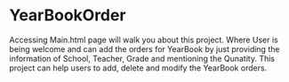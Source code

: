 # YearBookOrder
Accessing Main.html page will walk you about this project. Where User is being welcome and can add the orders for YearBook by just providing the information of School, Teacher, Grade and mentioning the Qunatity. This project can help users to add, delete and modify the YearBook orders. 
